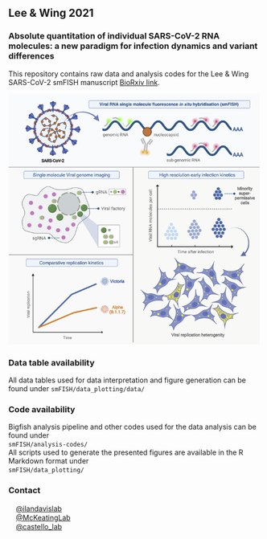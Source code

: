 ## Lee & Wing 2021  

### Absolute quantitation of individual SARS-CoV-2 RNA molecules: a new paradigm for infection dynamics and variant differences  

This repository contains raw data and analysis codes for the Lee & Wing SARS-CoV-2 smFISH manuscript [BioRxiv link](https://www.biorxiv.org/content/10.1101/2021.06.29.450133v2.full).  


<img src="https://github.com/jefflee1103/Lee_Wing-SARS2/raw/main/Graphical_abstract.png" width="500" height="500">   

### Data table availability

All data tables used for data interpretation and figure generation can be found under `smFISH/data_plotting/data/`  

### Code availability

Bigfish analysis pipeline and other codes used for the data analysis can be found under  
`smFISH/analysis-codes/`  
All scripts used to generate the presented figures are available in the R Markdown format under  
`smFISH/data_plotting/`  

### Contact

<img src="https://raw.githubusercontent.com/rahuldkjain/github-profile-readme-generator/master/src/images/icons/Social/twitter.svg" width="15" height="15">[@ilandavislab](https://twitter.com/ilandavislab)  
<img src="https://raw.githubusercontent.com/rahuldkjain/github-profile-readme-generator/master/src/images/icons/Social/twitter.svg" width="15" height="15">[@McKeatingLab](https://twitter.com/McKeatingLab)  
<img src="https://raw.githubusercontent.com/rahuldkjain/github-profile-readme-generator/master/src/images/icons/Social/twitter.svg" width="15" height="15">[@castello_lab](https://twitter.com/castello_lab)  

